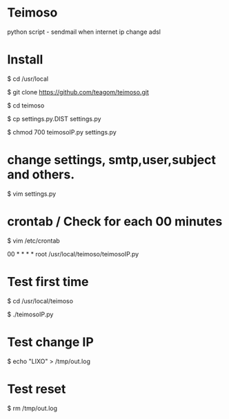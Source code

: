 # Teimoso
python script - sendmail when internet ip change adsl

# Install
$ cd /usr/local

$ git clone https://github.com/teagom/teimoso.git

$ cd teimoso

$ cp settings.py.DIST settings.py

$ chmod 700 teimosoIP.py settings.py

# change settings, smtp,user,subject and others.
$ vim settings.py

# crontab / Check for each 00 minutes
$ vim /etc/crontab

00 *    * * *   root     /usr/local/teimoso/teimosoIP.py

# Test first time
$ cd /usr/local/teimoso

$ ./teimosoIP.py

# Test change IP
$ echo "LIXO" > /tmp/out.log

# Test reset
$ rm /tmp/out.log
